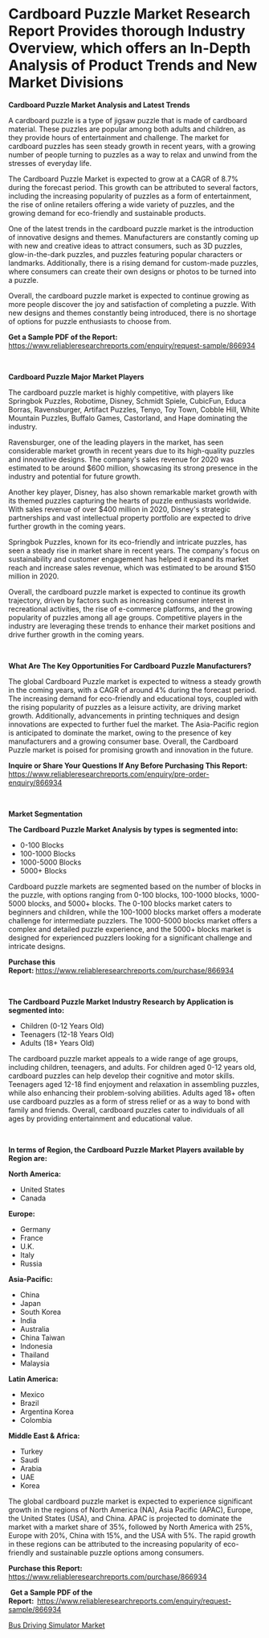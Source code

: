 <p><h1>Cardboard Puzzle Market Research Report Provides thorough Industry Overview, which offers an In-Depth Analysis of Product Trends and New Market Divisions</h1></p><p><strong>Cardboard Puzzle Market Analysis and Latest Trends</strong></p>
<p><p>A cardboard puzzle is a type of jigsaw puzzle that is made of cardboard material. These puzzles are popular among both adults and children, as they provide hours of entertainment and challenge. The market for cardboard puzzles has seen steady growth in recent years, with a growing number of people turning to puzzles as a way to relax and unwind from the stresses of everyday life.</p><p>The Cardboard Puzzle Market is expected to grow at a CAGR of 8.7% during the forecast period. This growth can be attributed to several factors, including the increasing popularity of puzzles as a form of entertainment, the rise of online retailers offering a wide variety of puzzles, and the growing demand for eco-friendly and sustainable products.</p><p>One of the latest trends in the cardboard puzzle market is the introduction of innovative designs and themes. Manufacturers are constantly coming up with new and creative ideas to attract consumers, such as 3D puzzles, glow-in-the-dark puzzles, and puzzles featuring popular characters or landmarks. Additionally, there is a rising demand for custom-made puzzles, where consumers can create their own designs or photos to be turned into a puzzle.</p><p>Overall, the cardboard puzzle market is expected to continue growing as more people discover the joy and satisfaction of completing a puzzle. With new designs and themes constantly being introduced, there is no shortage of options for puzzle enthusiasts to choose from.</p></p>
<p><strong>Get a Sample PDF of the Report:&nbsp;</strong> <a href="https://www.reliableresearchreports.com/enquiry/request-sample/866934">https://www.reliableresearchreports.com/enquiry/request-sample/866934</a></p>
<p>&nbsp;</p>
<p><strong>Cardboard Puzzle Major Market Players</strong></p>
<p><p>The cardboard puzzle market is highly competitive, with players like Springbok Puzzles, Robotime, Disney, Schmidt Spiele, CubicFun, Educa Borras, Ravensburger, Artifact Puzzles, Tenyo, Toy Town, Cobble Hill, White Mountain Puzzles, Buffalo Games, Castorland, and Hape dominating the industry.</p><p>Ravensburger, one of the leading players in the market, has seen considerable market growth in recent years due to its high-quality puzzles and innovative designs. The company's sales revenue for 2020 was estimated to be around $600 million, showcasing its strong presence in the industry and potential for future growth.</p><p>Another key player, Disney, has also shown remarkable market growth with its themed puzzles capturing the hearts of puzzle enthusiasts worldwide. With sales revenue of over $400 million in 2020, Disney's strategic partnerships and vast intellectual property portfolio are expected to drive further growth in the coming years.</p><p>Springbok Puzzles, known for its eco-friendly and intricate puzzles, has seen a steady rise in market share in recent years. The company's focus on sustainability and customer engagement has helped it expand its market reach and increase sales revenue, which was estimated to be around $150 million in 2020.</p><p>Overall, the cardboard puzzle market is expected to continue its growth trajectory, driven by factors such as increasing consumer interest in recreational activities, the rise of e-commerce platforms, and the growing popularity of puzzles among all age groups. Competitive players in the industry are leveraging these trends to enhance their market positions and drive further growth in the coming years.</p></p>
<p>&nbsp;</p>
<p><strong>What Are The Key Opportunities For Cardboard Puzzle Manufacturers?</strong></p>
<p><p>The global Cardboard Puzzle market is expected to witness a steady growth in the coming years, with a CAGR of around 4% during the forecast period. The increasing demand for eco-friendly and educational toys, coupled with the rising popularity of puzzles as a leisure activity, are driving market growth. Additionally, advancements in printing techniques and design innovations are expected to further fuel the market. The Asia-Pacific region is anticipated to dominate the market, owing to the presence of key manufacturers and a growing consumer base. Overall, the Cardboard Puzzle market is poised for promising growth and innovation in the future.</p></p>
<p><strong>Inquire or Share Your Questions If Any Before Purchasing This Report:</strong> <a href="https://www.reliableresearchreports.com/enquiry/pre-order-enquiry/866934">https://www.reliableresearchreports.com/enquiry/pre-order-enquiry/866934</a></p>
<p>&nbsp;</p>
<p><strong>Market Segmentation</strong></p>
<p><strong>The Cardboard Puzzle Market Analysis by types is segmented into:</strong></p>
<p><ul><li>0-100 Blocks</li><li>100-1000 Blocks</li><li>1000-5000 Blocks</li><li>5000+ Blocks</li></ul></p>
<p><p>Cardboard puzzle markets are segmented based on the number of blocks in the puzzle, with options ranging from 0-100 blocks, 100-1000 blocks, 1000-5000 blocks, and 5000+ blocks. The 0-100 blocks market caters to beginners and children, while the 100-1000 blocks market offers a moderate challenge for intermediate puzzlers. The 1000-5000 blocks market offers a complex and detailed puzzle experience, and the 5000+ blocks market is designed for experienced puzzlers looking for a significant challenge and intricate designs.</p></p>
<p><strong>Purchase this Report:&nbsp;</strong><a href="https://www.reliableresearchreports.com/purchase/866934">https://www.reliableresearchreports.com/purchase/866934</a></p>
<p>&nbsp;</p>
<p><strong>The Cardboard Puzzle Market Industry Research by Application is segmented into:</strong></p>
<p><ul><li>Children (0-12 Years Old)</li><li>Teenagers (12-18 Years Old)</li><li>Adults (18+ Years Old)</li></ul></p>
<p><p>The cardboard puzzle market appeals to a wide range of age groups, including children, teenagers, and adults. For children aged 0-12 years old, cardboard puzzles can help develop their cognitive and motor skills. Teenagers aged 12-18 find enjoyment and relaxation in assembling puzzles, while also enhancing their problem-solving abilities. Adults aged 18+ often use cardboard puzzles as a form of stress relief or as a way to bond with family and friends. Overall, cardboard puzzles cater to individuals of all ages by providing entertainment and educational value.</p></p>
<p>&nbsp;</p>
<p><strong>In terms of Region, the Cardboard Puzzle Market Players available by Region are:</strong></p>
<p>
    <p> <strong> North America: </strong>
        <ul>
            <li>United States</li>
            <li>Canada</li>
        </ul>
        </p> 
    <p> <strong> Europe: </strong>
        <ul>
            <li>Germany</li>
            <li>France</li>
            <li>U.K.</li>
            <li>Italy</li>
            <li>Russia</li>
        </ul>
        </p> 
    <p> <strong> Asia-Pacific: </strong>
        <ul>
            <li>China</li>
            <li>Japan</li>
            <li>South Korea</li>
            <li>India</li>
            <li>Australia</li>
            <li>China Taiwan</li>
            <li>Indonesia</li>
            <li>Thailand</li>
            <li>Malaysia</li>
        </ul>
        </p> 
    <p> <strong> Latin America: </strong>
        <ul>
            <li>Mexico</li>
            <li>Brazil</li>
            <li>Argentina Korea</li>
            <li>Colombia</li>
        </ul>
        </p> 
    <p> <strong> Middle East & Africa: </strong>
        <ul>
            <li>Turkey</li>
            <li>Saudi</li>
            <li>Arabia</li>
            <li>UAE</li>
            <li>Korea</li>
        </ul>
    </p>
    </p>
<p><p>The global cardboard puzzle market is expected to experience significant growth in the regions of North America (NA), Asia Pacific (APAC), Europe, the United States (USA), and China. APAC is projected to dominate the market with a market share of 35%, followed by North America with 25%, Europe with 20%, China with 15%, and the USA with 5%. The rapid growth in these regions can be attributed to the increasing popularity of eco-friendly and sustainable puzzle options among consumers.</p></p>
<p><strong>Purchase this Report: </strong><a href="https://www.reliableresearchreports.com/purchase/866934">https://www.reliableresearchreports.com/purchase/866934</a></p>
<p>&nbsp;<strong>Get a Sample PDF of the Report:&nbsp;&nbsp;</strong><a href="https://www.reliableresearchreports.com/enquiry/request-sample/866934">https://www.reliableresearchreports.com/enquiry/request-sample/866934</a></p>
<p><strong></strong></p>
<p><p><a href="https://invited-way-688.notion.site/Bus-Driving-Simulator-Market-Analysis-and-Market-Size-Global-Industry-Overview-Market-Segmentation-c75be7370e4c41719347ac983ae1acaf">Bus Driving Simulator Market</a></p></p>